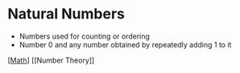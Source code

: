 # Natural Numbers

- Numbers used for counting or ordering
- Number $0$ and any number obtained by repeatedly adding $1$ to it

[[Math]] [[Number Theory]]

[//begin]: # "Autogenerated link references for markdown compatibility"
[math]: math "Math"
[number-theory]: number-theory "Number Theory"
[//end]: # "Autogenerated link references"